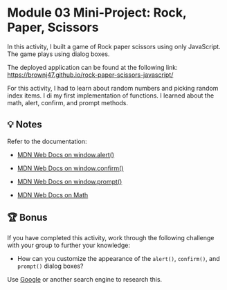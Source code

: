 # Module 03 Mini-Project: Rock, Paper, Scissors

In this activity, I built a game of Rock paper scissors using only JavaScript. The game plays using dialog boxes. 

The deployed application can be found at the following link: https://brownj47.github.io/rock-paper-scissors-javascript/

For this activity, I had to learn about random numbers and picking random index items. I di my first implementation of functions. I learned about the math, alert, confirm, and prompt methods. 

## 💡 Notes

Refer to the documentation:

* [MDN Web Docs on window.alert()](https://developer.mozilla.org/en-US/docs/Web/API/Window/alert)

* [MDN Web Docs on window.confirm()](https://developer.mozilla.org/en-US/docs/Web/API/Window/confirm)

* [MDN Web Docs on window.prompt()](https://developer.mozilla.org/en-US/docs/Web/API/Window/prompt)

* [MDN Web Docs on Math](https://developer.mozilla.org/en-US/docs/Web/JavaScript/Reference/Global_Objects/Math)

## 🏆 Bonus

If you have completed this activity, work through the following challenge with your group to further your knowledge:

* How can you customize the appearance of the `alert()`, `confirm()`, and `prompt()` dialog boxes?

Use [Google](https://www.google.com) or another search engine to research this.
